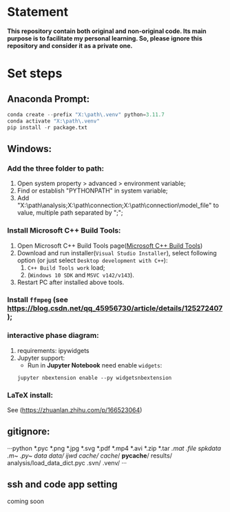 # Statement
**This repository contain both original and non-original code. Its main purpose is to facilitate my personal learning. So, please ignore this repository and consider it as a private one.**
# Set steps
## Anaconda Prompt:
```python
conda create --prefix "X:\path\.venv" python=3.11.7
conda activate "X:\path\.venv"
pip install -r package.txt
```
## Windows:
### Add the three folder to path:
1. Open system property > advanced > environment variable;
2. Find or establish "PYTHONPATH" in system variable;
3. Add "X:\path\analysis;X:\path\connection;X:\path\connection\model_file" to value, multiple path separated by ";";

### Install Microsoft C++ Build Tools:
1. Open Microsoft C++ Build Tools page([Microsoft C++ Build Tools](https://visualstudio.microsoft.com/visual-cpp-build-tools/))
2. Download and run installer(`Visual Studio Installer`), select following option (or just select `Desktop development with C++`):
   1. `C++ Build Tools work` load;
   2. (`Windows 10 SDK` and `MSVC v142/v143`).
3. Restart PC after installed above tools.
   
### Install `ffmpeg` (see https://blog.csdn.net/qq_45956730/article/details/125272407);
### interactive phase diagram:
1. requirements: ipywidgets
2. Jupyter support:
   - Run in **Jupyter Notebook** need enable `widgets`:
   ```
   jupyter nbextension enable --py widgetsnbextension
   ```
### LaTeX install:
See (https://zhuanlan.zhihu.com/p/166523064)

## gitignore:

···python
*.pyc
*.png
*.jpg
*.svg
*.pdf
*.mp4
*.avi
*.zip
*.tar
*.mat
*.file
spkdata*
*.m~
*.py~
data*
data/
ijwd*
cache/
cache*/
__pycache__/
results/
analysis/load_data_dict.pyc
.svn/
.venv/
···

## ssh and code app setting
coming soon
